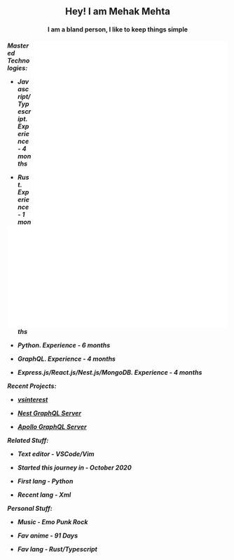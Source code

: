 
<div align = "center" ><h2>Hey! I am Mehak Mehta</h2><h4> I am a bland person, I like to keep things simple </h4></div>  

<img  width="450" align="right" src="https://github.com/Mehak-Mehta/Mehak-Mehta/blob/main/metrics.plugin.anime.masteredd.svg">

<img align="right" src="https://github.com/Mehak-Mehta/Mehak-Mehta/blob/main/metrics.plugin.music.masteredd.svg">



<h5 align="left"> 
  
Mastered Technologies:                                                  

- Javascript/Typescript. *Experience - 4 months*
  
- Rust. *Experience - 1 months*
  
- Python. *Experience - 6 months*
  
- GraphQL. *Experience - 4 months*
  
- Express.js/React.js/Nest.js/MongoDB. *Experience - 4 months*
  
 

Recent Projects:
  - <a href="">vsinterest</a>
  
  - <a href="">Nest GraphQL Server</a>
  
  - <a href="">Apollo GraphQL Server</a>
  
  
  
Related Stuff:

- Text editor - VSCode/Vim
  
- Started this journey in - October 2020
  
- First lang - Python
  
- Recent lang - Xml

Personal Stuff:

- Music - Emo Punk Rock
  
- Fav anime - 91 Days         
- Fav lang - Rust/Typescript
  
</h5>

